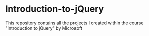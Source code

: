 # Introduction-to-jQuery
This repository contains all the projects I created within the course "Introduction to jQuery" by Microsoft
